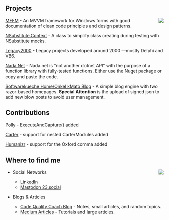 
## Projects

<a href="https://github.com/OnkelMato">
  <img src="https://github-readme-stats.vercel.app/api?username=OnkelMato&count_private=true&show_icons=true&theme=transparent" align="right" />
</a>

[MFFM](https://github.com/OnkelMato/MFFM) - An MVVM framework for Windows forms with good documentation of clean code principles and design patterns.

[NSubstitute.Context](https://github.com/OnkelMato/NSubstitute.Context) - A class to simplify class creating during testing with NSubstitute mocks. 

[Legacy2000](https://github.com/OnkelMato/Legacy2000) - Legacy projects developed around 2000 —mostly Delphi and VB6.

[Nada.Net](https://github.com/OnkelMato/Nada.Net) - Nada.net is "not another dotnet API" with the purpose of a function library with fully-tested functions. Either use the Nuget package or copy and paste the code.

[Softwarekueche Home/Onkel kMato Blog](https://github.com/OnkelMato/Softwarekueche.Home) - A simple blog engine with two razor-based homepages. __Special Attention__ is the upload of signed json to add new blow posts to avoid user management.

## Contributions

[Polly](https://github.com/Ashrafnet/Polly) - ExecuteAndCapture() added

[Carter](https://github.com/CarterCommunity/Carter) - support for nested CarterModules added

[Humanizr](https://github.com/humanizr/Humanizer/) - support for the Oxford comma added


## Where to find me

<a href="https://wakatime.com/@OnkelMato">
  <img src="https://github-readme-stats.vercel.app/api/wakatime?username=OnkelMato&theme=transparent" align="right" />
</a>

* Social Networks
  *  [LinkedIn](https://www.linkedin.com/in/thomas-ley/)
  *  [Mastodon 23.social](https://23.social/@OnkelMato)

* Blogs & Articles
  * [Code Quality Coach Blog](https://codequalitycoach.de/) - Notes, small articles, and random topics.
  * [Medium Articles](https://medium.com/@thomas-ley) - Tutorials and large articles.
